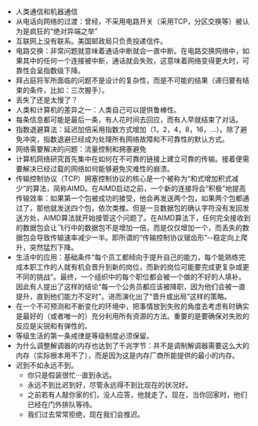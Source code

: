 - 人类通信和机器通信
- 从电话向网络的过渡：曾经，不采用电路开关（采用TCP，分区交换等）被认为是疯狂的“绝对异端之举”
- 互联网上没有联系。美国邮政局只负责投递信件。
- 电路交换：非常问题就意味着通话中断就会一直中断。在电路交换网络中，如果其中的任何一个连接被中断，通话就会失败，这意味着网络变得更大时，可靠性会呈指数级下降。
- 拜占庭将军所面临的问题不是设计的复杂性，而是不可能的结果（递归要有结束的条件，比如：三次握手）。
- 丢失了还是太慢了？
- 人类和计算机的差异之一：人类自己可以提供鲁棒性。
- 每条信息都可能是最后一条，有人花时间去回应，而有人早就结束了对话。
- 指数退避算法：延迟加倍采用指数方式增加（1，2，4，8，16，...）。除了避免冲突，指数退避已经成为处理所有网络故障和不可靠性的默认方式。
- 网络需要解决的问题：流量控制和拥塞避免
- 计算机网络研究首先集中在如何在不可靠的链接上建立可靠的传输。接着便需要解决已经过载的网络如何能够避免灾难性的崩溃。
- 传输控制协议（TCP）拥塞控制协议的核心是一个被称为“和式增加积式减少”的算法，简称AIMD。在AIMD启动之前，一个新的连接将会“积极”地提高传输效率：如果第一个包被成功的接受，他会再发送两个包，如果两个包都通过了，那他就发送四个包，依次类推。但是一旦数据包的确认字符没有发回发送方处，AIMD算法就开始接管这个问题了。在AIMD算法下，任何完全接收到的数据包会让飞行中的数据包不是增加一倍，而是仅仅增加一个，而丢失的数据包会导致传输速率减少一半。即所谓的“传输控制协议锯齿形”--稳定向上爬升，突然猛烈下降。
- 生活中的应用：基础条件“每个员工都倾向于提升自己的能力，每个能熟练完成本职工作的人就有机会晋升到新的岗位，而新的岗位可能要完成更复杂或更不同的挑战”。最终，一个组织中的每个职位都会被一个做的不好的人填补。因此有人提出了这样的结论“每一个公务员都应该被降职，因为他们会被一直提升，直到他们能力不足时”。进而演化出了“晋升或出局”这样的策略。
- 在一个不可预测和不断变化的环境中，把事情放到失败的角度去考虑有时确实是最好的（或者唯一的）充分利用所有资源的方法。重要的是要确保对失败的反应是尖锐和有弹性的。
- 等级生活的第一条戒律是等级制度必须保留。
- 为什么调整解调器的内存也达到了千兆字节：并不是调制解调器需要这么大的内存（实际根本用不了），而是因为这是内存厂商所能提供的最小的内存。
- 迟到不如永远不到。
	- 你只是假装很忙···直到永远。
	- 永远不到比迟到好，尽管永远得不到比现在的状况好。
	- 之前若有人敲你家的们，没人应答，他就走了。现在，当你回家时，他们已经在门外排队等待。
	- 我们过去常常拒绝，现在我们会推迟。